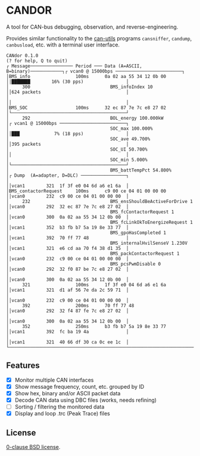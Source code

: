 # CANDOR

A tool for CAN-bus debugging, observation, and reverse-engineering.

Provides similar functionality to the [can-utils](https://github.com/linux-can/can-utils)
programs `cansniffer`, `candump`, `canbusload`, etc. with a terminal user interface.

```
CANdor 0.1.0                                                                                   (? for help, Q to quit)
┌ Message──────────────── Period ─── Data (A=ASCII, B=binary)────────────┐┌ vcan0 @ 15000bps ─────────────────────────┐
│BMS_info                 100ms      0a 02 aa 55 34 12 0b 00             ││███████        16% (30 pps)                │
│     300                              BMS_infoIndex 10                  ││624 packets                                │
│                                                                        ││                                           │
│BMS_SOC                  100ms      32 ec 87 7e 7c e8 27 02             │└───────────────────────────────────────────┘
│     292                              BOL_energy 100.000kW              │┌ vcan1 @ 15000bps ─────────────────────────┐
│                                      SOC_max 100.000%                  ││███             7% (18 pps)                │
│                                      SOC_ave 49.700%                   ││395 packets                                │
│                                      SOC_UI 50.700%                    ││                                           │
│                                      SOC_min 5.000%                    │└───────────────────────────────────────────┘
│                                      BMS_battTempPct 54.800%           │┌ Dump  (A=adapter, D=DLC) ─────────────────┐
│                                                                        ││vcan1        321  1f 3f e0 04 6d a6 e1 6a  │
│BMS_contactorRequest     100ms      c9 00 ce 04 01 00 00 00             ││vcan0        232  c9 00 ce 04 01 00 00 00  │
│     232                              BMS_ensShouldBeActiveForDrive 1   ││vcan0        292  32 ec 87 7e 7c e8 27 02  │
│                                      BMS_fcContactorRequest 1          ││vcan0        300  0a 02 aa 55 34 12 0b 00  │
│                                      BMS_fcLinkOkToEnergizeRequest 1   ││vcan1        352  b3 fb b7 5a 19 8e 33 77  │
│                                      BMS_gpoHasCompleted 1             ││vcan1        392  70 ff 77 48              │
│                                      BMS_internalHvilSenseV 1.230V     ││vcan1        321  e6 cd aa 70 f4 38 d1 35  │
│                                      BMS_packContactorRequest 1        ││vcan0        232  c9 00 ce 04 01 00 00 00  │
│                                      BMS_pcsPwmDisable 0               ││vcan0        292  32 f0 87 be 7c e8 27 02  │
│                                                                        ││vcan0        300  0a 02 aa 55 34 12 0b 00  │
│     321                 100ms      1f 3f e0 04 6d a6 e1 6a             ││vcan1        321  d1 af 56 7e da 2c 59 71  │
│                                                                        ││vcan0        232  c9 00 ce 04 01 00 00 00  │
│     392                 200ms      70 ff 77 48                         ││vcan0        292  32 f4 87 fe 7c e8 27 02  │
│                                                                        ││vcan0        300  0a 02 aa 55 34 12 0b 00  │
│     352                 250ms      b3 fb b7 5a 19 8e 33 77             ││vcan1        392  fc ba 19 4a              │
│                                                                        ││vcan1        321  40 66 df 30 ca 0c ee 1c  │
└────────────────────────────────────────────────────────────────────────┘└───────────────────────────────────────────┘
```

## Features

- [x] Monitor multiple CAN interfaces
- [x] Show message frequency, count, etc. grouped by ID
- [x] Show hex, binary and/or ASCII packet data
- [x] Decode CAN data using DBC files (works, needs refining)
- [ ] Sorting / filtering the monitored data
- [x] Display and loop .trc (Peak Trace) files

## License

[0-clause BSD license](LICENSE-0BSD.txt).
